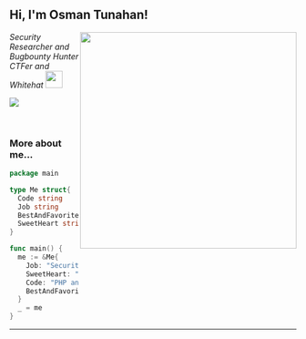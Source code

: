 <h2> Hi, I'm Osman Tunahan!</h2>
<img align='right' src="https://github-readme-stats.vercel.app/api?username=OsmanTunahan&theme=vue&show_icons=true" width="380">
<p><em>Security Researcher and Bugbounty Hunter <br>
  CTFer and Whitehat <img src="https://media.giphy.com/media/WUlplcMpOCEmTGBtBW/giphy.gif" width="30"> 
</em></p>

![](https://komarev.com/ghpvc/?username=OsmanTunahan&color=brightgreen)

<br>

### More about me...

```go
package main

type Me struct{
  Code string
  Job string
  BestAndFavoriteSkill string
  SweetHeart string
}

func main() {
  me := &Me{
    Job: "Security Researcher and RedTeam",
    SweetHeart: "01",
    Code: "PHP and Go and Python and Java and Rust",
    BestAndFavoriteSkill: "Web Hacking :D"
  }
  _ = me
}
```
---
